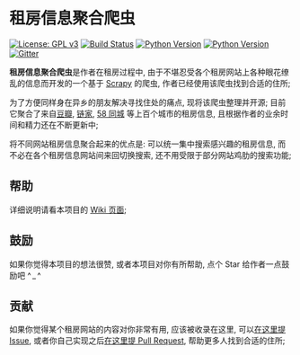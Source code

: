 # 租房信息聚合爬虫

[![License: GPL v3](https://img.shields.io/badge/License-GPL%20v3-blue.svg)](https://www.gnu.org/licenses/gpl-3.0)
[![Build Status](https://travis-ci.org/kezhenxu94/house-renting.svg?branch=master)](https://travis-ci.org/kezhenxu94/house-renting)
[![Python Version](https://img.shields.io/badge/Python-2.7-green.svg)](https://www.python.org/downloads/release/python-2715/)
[![Python Version](https://img.shields.io/badge/Python-3.6-green.svg)](https://www.python.org/downloads/release/python-365/)
[![Gitter](https://img.shields.io/gitter/room/kezhenxu94/house-renting.svg)](https://gitter.im/house-renting/Lobby/)

**租房信息聚合爬虫**是作者在租房过程中, 由于不堪忍受各个租房网站上各种眼花缭乱的信息而开发的一个基于 [Scrapy](https://scrapy.org) 的爬虫, 作者已经使用该爬虫找到合适的住所; 

为了方便同样身在异乡的朋友解决寻找住处的痛点, 现将该爬虫整理并开源; 目前它聚合了来自[豆瓣](https://www.douban.com), [链家](https://lianjia.com), [58 同城](http://58.com) 等上百个城市的租房信息, 且根据作者的业余时间和精力还在不断更新中; 

将不同网站租房信息聚合起来的优点是: 可以统一集中搜索感兴趣的租房信息, 而不必在各个租房信息网站间来回切换搜索, 还不用受限于部分网站鸡肋的搜索功能;

## 帮助

详细说明请看本项目的 [Wiki 页面](https://github.com/kezhenxu94/house-renting/wiki);

## 鼓励

如果你觉得本项目的想法很赞, 或者本项目对你有所帮助, 点个 Star 给作者一点鼓励吧 ^ _ ^

## 贡献

如果你觉得某个租房网站的内容对你非常有用, 应该被收录在这里, 可以[在这里提 Issue](https://github.com/kezhenxu94/house-renting/issues), 或者你自己实现之后[在这里提 Pull Request](https://github.com/kezhenxu94/house-renting/pulls), 帮助更多人找到合适的住所;
